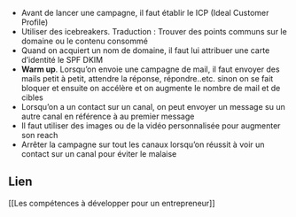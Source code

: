 - Avant de lancer une campagne, il faut établir le ICP (Ideal Customer Profile)
- Utiliser des icebreakers. Traduction : Trouver des points communs sur le domaine ou le contenu consommé
- Quand on acquiert un nom de domaine, il faut lui attribuer une carte d’identité le SPF DKIM
- **Warm up**. Lorsqu’on envoie une campagne de mail, il faut envoyer des mails petit à petit, attendre la réponse, répondre..etc. sinon on se fait bloquer et ensuite on accélère et on augmente le nombre de mail et de cibles
- Lorsqu’on a un contact sur un canal, on peut envoyer un message su un autre canal en référence à au premier message
- Il faut utiliser des images ou de la vidéo personnalisée pour augmenter son reach
- Arrêter la campagne sur tout les canaux lorsqu’on réussit à voir un contact sur un canal pour éviter le malaise

## Lien

[[Les compétences à développer pour un entrepreneur]]